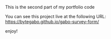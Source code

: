 This is the second part of my portfolio code

You can see this project live at the following URL:
https://bytegabo.github.io/gabo-survey-form/

enjoy! 
